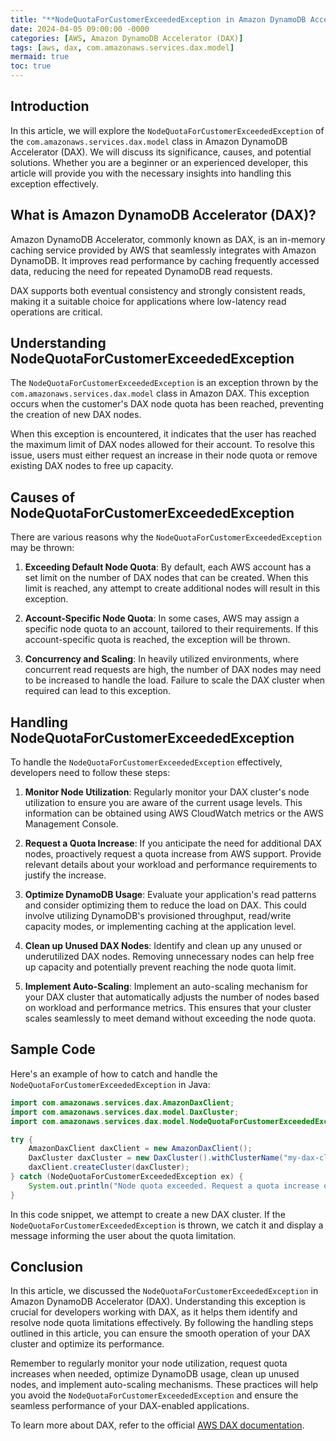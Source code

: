 ```yaml
---
title: "**NodeQuotaForCustomerExceededException in Amazon DynamoDB Accelerator (DAX)**"
date: 2024-04-05 09:00:00 -0000
categories: [AWS, Amazon DynamoDB Accelerator (DAX)]
tags: [aws, dax, com.amazonaws.services.dax.model]
mermaid: true
toc: true
---
```



## Introduction

In this article, we will explore the `NodeQuotaForCustomerExceededException` of the `com.amazonaws.services.dax.model` class in Amazon DynamoDB Accelerator (DAX). We will discuss its significance, causes, and potential solutions. Whether you are a beginner or an experienced developer, this article will provide you with the necessary insights into handling this exception effectively.

## What is Amazon DynamoDB Accelerator (DAX)?

Amazon DynamoDB Accelerator, commonly known as DAX, is an in-memory caching service provided by AWS that seamlessly integrates with Amazon DynamoDB. It improves read performance by caching frequently accessed data, reducing the need for repeated DynamoDB read requests.

DAX supports both eventual consistency and strongly consistent reads, making it a suitable choice for applications where low-latency read operations are critical.

## Understanding NodeQuotaForCustomerExceededException

The `NodeQuotaForCustomerExceededException` is an exception thrown by the `com.amazonaws.services.dax.model` class in Amazon DAX. This exception occurs when the customer's DAX node quota has been reached, preventing the creation of new DAX nodes.

When this exception is encountered, it indicates that the user has reached the maximum limit of DAX nodes allowed for their account. To resolve this issue, users must either request an increase in their node quota or remove existing DAX nodes to free up capacity.

## Causes of NodeQuotaForCustomerExceededException

There are various reasons why the `NodeQuotaForCustomerExceededException` may be thrown:

1. **Exceeding Default Node Quota**: By default, each AWS account has a set limit on the number of DAX nodes that can be created. When this limit is reached, any attempt to create additional nodes will result in this exception.

2. **Account-Specific Node Quota**: In some cases, AWS may assign a specific node quota to an account, tailored to their requirements. If this account-specific quota is reached, the exception will be thrown.

3. **Concurrency and Scaling**: In heavily utilized environments, where concurrent read requests are high, the number of DAX nodes may need to be increased to handle the load. Failure to scale the DAX cluster when required can lead to this exception.

## Handling NodeQuotaForCustomerExceededException

To handle the `NodeQuotaForCustomerExceededException` effectively, developers need to follow these steps:

1. **Monitor Node Utilization**: Regularly monitor your DAX cluster's node utilization to ensure you are aware of the current usage levels. This information can be obtained using AWS CloudWatch metrics or the AWS Management Console.

2. **Request a Quota Increase**: If you anticipate the need for additional DAX nodes, proactively request a quota increase from AWS support. Provide relevant details about your workload and performance requirements to justify the increase.

3. **Optimize DynamoDB Usage**: Evaluate your application's read patterns and consider optimizing them to reduce the load on DAX. This could involve utilizing DynamoDB's provisioned throughput, read/write capacity modes, or implementing caching at the application level.

4. **Clean up Unused DAX Nodes**: Identify and clean up any unused or underutilized DAX nodes. Removing unnecessary nodes can help free up capacity and potentially prevent reaching the node quota limit.

5. **Implement Auto-Scaling**: Implement an auto-scaling mechanism for your DAX cluster that automatically adjusts the number of nodes based on workload and performance metrics. This ensures that your cluster scales seamlessly to meet demand without exceeding the node quota.

## Sample Code

Here's an example of how to catch and handle the `NodeQuotaForCustomerExceededException` in Java:

```java
import com.amazonaws.services.dax.AmazonDaxClient;
import com.amazonaws.services.dax.model.DaxCluster;
import com.amazonaws.services.dax.model.NodeQuotaForCustomerExceededException;

try {
    AmazonDaxClient daxClient = new AmazonDaxClient();
    DaxCluster daxCluster = new DaxCluster().withClusterName("my-dax-cluster");
    daxClient.createCluster(daxCluster);
} catch (NodeQuotaForCustomerExceededException ex) {
    System.out.println("Node quota exceeded. Request a quota increase or clean up unused nodes.");
}
```

In this code snippet, we attempt to create a new DAX cluster. If the `NodeQuotaForCustomerExceededException` is thrown, we catch it and display a message informing the user about the quota limitation.

## Conclusion

In this article, we discussed the `NodeQuotaForCustomerExceededException` in Amazon DynamoDB Accelerator (DAX). Understanding this exception is crucial for developers working with DAX, as it helps them identify and resolve node quota limitations effectively. By following the handling steps outlined in this article, you can ensure the smooth operation of your DAX cluster and optimize its performance.

Remember to regularly monitor your node utilization, request quota increases when needed, optimize DynamoDB usage, clean up unused nodes, and implement auto-scaling mechanisms. These practices will help you avoid the `NodeQuotaForCustomerExceededException` and ensure the seamless performance of your DAX-enabled applications.

To learn more about DAX, refer to the official [AWS DAX documentation](https://docs.aws.amazon.com/amazondynamodb/latest/developerguide/DAX.html).
